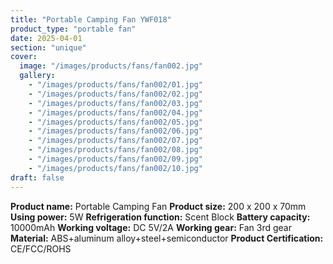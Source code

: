 ```yaml
---
title: "Portable Camping Fan YWF018"
product_type: "portable fan"
date: 2025-04-01
section: "unique"
cover:
  image: "/images/products/fans/fan002.jpg"
  gallery:
    - "/images/products/fans/fan002/01.jpg"
    - "/images/products/fans/fan002/02.jpg"
    - "/images/products/fans/fan002/03.jpg"
    - "/images/products/fans/fan002/04.jpg"
    - "/images/products/fans/fan002/05.jpg"
    - "/images/products/fans/fan002/06.jpg"
    - "/images/products/fans/fan002/07.jpg"
    - "/images/products/fans/fan002/08.jpg"
    - "/images/products/fans/fan002/09.jpg"
    - "/images/products/fans/fan002/10.jpg"
draft: false
---
```

**Product name:** Portable Camping Fan
**Product size:** 200 x 200 x 70mm
**Using power:** 5W
**Refrigeration function:** Scent Block
**Battery capacity:** 10000mAh
**Working voltage:** DC 5V/2A
**Working gear:** Fan 3rd gear
**Material:** ABS+aluminum alloy+steel+semiconductor
**Product Certification:** CE/FCC/ROHS
